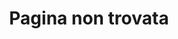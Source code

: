 ---
title: "Pagina non trovata"
description: "This is meta description"
layout: "404"
draft: false
featured_image: '/images/Home.jpg'

---